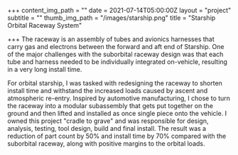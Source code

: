 +++
content_img_path = ""
date = 2021-07-14T05:00:00Z
layout = "project"
subtitle = ""
thumb_img_path = "/images/starship.png"
title = "Starship Orbital Raceway System"

+++
The raceway is an assembly of tubes and avionics harnesses that carry gas and electrons between the forward and aft end of Starship. One of the major challenges with the suborbital raceway design was that each tube and harness needed to be individually integrated on-vehicle, resulting in a very long install time. 

For orbital starship, I was tasked with redesigning the raceway to shorten install time and withstand the increased loads caused by ascent and atmospheric re-entry. Inspired by automotive manufacturing, I chose to turn the raceway into a modular subassembly that gets put together on the ground and then lifted and installed as once single piece onto the vehicle. I owned this project "cradle to grave" and was responsible for design, analysis, testing, tool design, build and final install. The result was a reduction of part count by 50% and install time by 70% compared with the suborbital raceway, along with positive margins to the orbital loads.